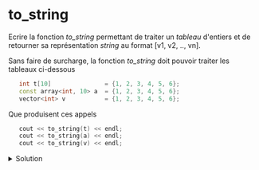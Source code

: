 # to_string

Ecrire la fonction *to_string* permettant de traiter un *tableau* d'entiers et de retourner sa représentation *string* au format [v1, v2, .., vn].

Sans faire de surcharge, la fonction *to_string* doit pouvoir traiter les tableaux ci-dessous

~~~cpp
   int t[10]               = {1, 2, 3, 4, 5, 6};
   const array<int, 10> a  = {1, 2, 3, 4, 5, 6};
   vector<int> v           = {1, 2, 3, 4, 5, 6};
~~~

Que produisent ces appels

~~~cpp
   cout << to_string(t) << endl;
   cout << to_string(a) << endl;
   cout << to_string(v) << endl;
~~~


<details>
<summary>Solution</summary>

~~~cpp
string to_string (span<const int> v) {
   string result = "[";
   for (size_t i = 0; i < v.size(); ++i) {
      if (i)
         result += ", ";
      result += to_string(v[i]);
   }
   return result += "]";
}
~~~

~~~
[1, 2, 3, 4, 5, 6, 0, 0, 0, 0]
[1, 2, 3, 4, 5, 6, 0, 0, 0, 0]
[1, 2, 3, 4, 5, 6]
~~~

</details>

